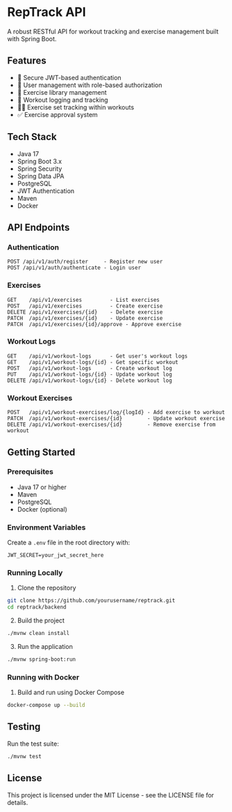 # RepTrack API

A robust RESTful API for workout tracking and exercise management built with Spring Boot.

## Features

- 🔐 Secure JWT-based authentication
- 👤 User management with role-based authorization
- 💪 Exercise library management
- 📝 Workout logging and tracking
- 🏋️‍♂️ Exercise set tracking within workouts
- ✅ Exercise approval system

## Tech Stack

- Java 17
- Spring Boot 3.x
- Spring Security
- Spring Data JPA
- PostgreSQL
- JWT Authentication
- Maven
- Docker

## API Endpoints

### Authentication
```
POST /api/v1/auth/register     - Register new user
POST /api/v1/auth/authenticate - Login user
```

### Exercises
```
GET    /api/v1/exercises         - List exercises
POST   /api/v1/exercises         - Create exercise
DELETE /api/v1/exercises/{id}    - Delete exercise
PATCH  /api/v1/exercises/{id}    - Update exercise
PATCH  /api/v1/exercises/{id}/approve - Approve exercise
```

### Workout Logs
```
GET    /api/v1/workout-logs      - Get user's workout logs
GET    /api/v1/workout-logs/{id} - Get specific workout
POST   /api/v1/workout-logs      - Create workout log
PUT    /api/v1/workout-logs/{id} - Update workout log
DELETE /api/v1/workout-logs/{id} - Delete workout log
```

### Workout Exercises
```
POST   /api/v1/workout-exercises/log/{logId} - Add exercise to workout
PATCH  /api/v1/workout-exercises/{id}        - Update workout exercise
DELETE /api/v1/workout-exercises/{id}        - Remove exercise from workout
```

## Getting Started

### Prerequisites

- Java 17 or higher
- Maven
- PostgreSQL
- Docker (optional)

### Environment Variables

Create a `.env` file in the root directory with:

```env
JWT_SECRET=your_jwt_secret_here
```

### Running Locally

1. Clone the repository
```bash
git clone https://github.com/yourusername/reptrack.git
cd reptrack/backend
```

2. Build the project
```bash
./mvnw clean install
```

3. Run the application
```bash
./mvnw spring-boot:run
```

### Running with Docker

1. Build and run using Docker Compose
```bash
docker-compose up --build
```

## Testing

Run the test suite:
```bash
./mvnw test
```

## License

This project is licensed under the MIT License - see the LICENSE file for details. 